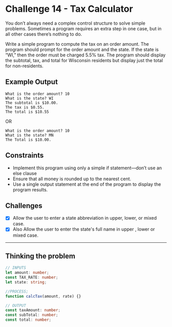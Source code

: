 # Challenge 14 - Tax Calculator

You don’t always need a complex control structure to solve simple problems. Sometimes a program requires an extra step in one case, but in all other cases there’s nothing to do.

Write a simple program to compute the tax on an order amount. The program should prompt for the order amount and the state. If the state is “WI,” then the order must be charged 5.5% tax. The program should display the subtotal, tax, and total for Wisconsin residents but display just the total for non-residents.

## Example Output

```console
What is the order amount? 10
What is the state? WI
The subtotal is $10.00.
The tax is $0.55.
The total is $10.55
```

OR

```console
What is the order amount? 10
What is the state? MN
The Total is $10.00.
```

## Constraints

- Implement this program using only a simple if statement—don’t use an else clause
- Ensure that all money is rounded up to the nearest cent.
- Use a single output statement at the end of the program to display the program results.

## Challenges

- [x] Allow the user to enter a state abbreviation in upper, lower, or mixed case.
- [x] Also Allow the user to enter the state's full name in upper , lower or mixed case.

---

## Thinking the problem

```typescript
// INPUTS
let amount: number;
const TAX_RATE: number;
let state: string;

//PROCESS;
function calcTax(amount, rate) {}

// OUTPUT
const taxAmount: number;
const subTotal: number;
const total: number;
```
